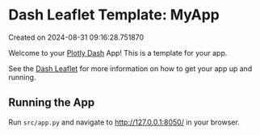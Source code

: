 # Dash Leaflet Template: MyApp

Created on 2024-08-31 09:16:28.751870

Welcome to your [Plotly Dash](https://plotly.com/dash/) App! This is a template for your app.

See the [Dash Leaflet](https://github.com/thedirtyfew/dash-leaflet) for more information on how to get your app up and running.

## Running the App

Run `src/app.py` and navigate to http://127.0.0.1:8050/ in your browser.
